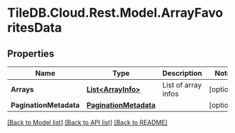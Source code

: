 
# TileDB.Cloud.Rest.Model.ArrayFavoritesData

## Properties

Name | Type | Description | Notes
------------ | ------------- | ------------- | -------------
**Arrays** | [**List&lt;ArrayInfo&gt;**](ArrayInfo.md) | List of array infos | [optional] 
**PaginationMetadata** | [**PaginationMetadata**](PaginationMetadata.md) |  | [optional] 

[[Back to Model list]](../README.md#documentation-for-models)
[[Back to API list]](../README.md#documentation-for-api-endpoints)
[[Back to README]](../README.md)

